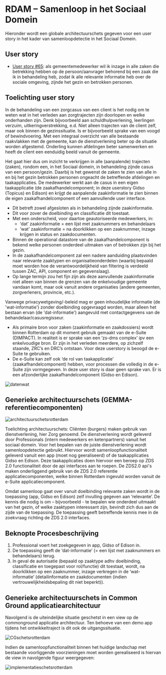 # RDAM – Samenloop in het Sociaal Domein

Hieronder wordt een globale architectuurschets gegeven voor een user story in het kader van samenloopdetectie in het Sociaal Domein.

## User story
* [User story #65](https://github.com/VNG-Realisatie/gemma-zaken/issues/65): als gemeentemedewerker wil ik inzage in alle zaken die betrekking hebben op de persoon/aanvrager behorend bij een zaak die ik in behandeling heb, zodat ik alle relevante informatie heb over de sociale omgeving, zijnde het gezin en betrokken personen.

## Toelichting user story

In de behandeling van een zorgcasus van een client is het nodig om te weten wat in het verleden aan zorgtrajecten zijn doorlopen en welke onderhanden zijn. Denk bijvoorbeeld aan schuldhulpverlening, leerlingen verzuim, uitkeringverstrekking, e.d. Niet alleen trajecten van de client zelf, maar ook binnen de gezinssituatie. Is er bijvoorbeeld sprake van een voogd of bewindvoering. Met een integraal overzicht van alle bestaande raakvlakken met de gemeente, kan de dienstverlening beter op de situatie worden afgestemd. Onderling kunnen afdelingen beter samenwerken en heeft de client een eenduidig beeld vanuit de gemeente.

Het gaat hier dus om inzicht te verkrijgen in alle (aanpalende) trajecten (zaken), rondom een, in het Sociaal domein, in behandeling zijnde casus van een persoon/gezin. Daarbij is het gewenst de zaken te zien van alle in en bij het gezin betrokken personen ongeacht de betreffende afdelingen en taakapplicaties. De medewerker werkt aan de casus in een eigen taakapplicatie (de zaakafhandelcomponent; in deze userstory Gidso (Topicus) en Edison) en krijgt de aanpalende zaakinformatie te zien binnen de eigen zaakafhandelcomponent of een aanvullende user interface.

* Dit betreft zowel afgesloten als in behandeling zijnde zaakinformatie.
* Dit voor zover de doelbinding en classificatie dit toestaat.
* Met een onderscheid, voor daartoe geautoriseerde medewerkers, in:
    * ‘dat’ zaakinformatie = een lijst met zaaknummers en behandelaars
    * ‘wat’ zaakinformatie = na doorklikken op een zaaknummer, inzage krijgen in status en zaakdocumenten.
* Binnen de operational datastore van de zaakafhandelcomponent is bekend welke personen onderdeel uitmaken van of betrokken zijn bij het gezin.
* In de zaakafhandelcomponent zal een nadere aanduiding plaatsvinden naar relevante zaaktypen en organisatieonderdelen (waarbij bepaald moet worden hoe de verantwoordelijkheid van filtering is verdeeld tussen ZAC, API, component en gegevenslaag).
* Op lange termijn zou het fijn zijn als deze aanvullende zaakinformatie niet alleen van binnen de grenzen van de enkelvoudige gemeente vandaan komt, maar ook vanuit andere organisaties (andere gemeenten, zorgverleners, provincie, etc.).

Vanwege privacywetgeving/-beleid mag er geen inhoudelijke informatie (de 'wat-informatie') zonder doelbinding opgevraagd worden, maar alleen het bestaan ervan (de 'dat-informatie') aangevuld met contactgegevens van de behandelaar/casusregisseur. <juridische check moet nog gemaakt>

* Als primaire bron voor zaken (zaakinformatie en zaakdossiers) wordt binnen Rotterdam op dit moment gebruik gemaakt van de e-Suite (DIMPACT). In realiteit is er sprake van een ‘zs-dms complex’ ipv een enkelvoudige bron. Er zijn in het verleden meerdere, op zichzelf staande, ZRC’s en DRC’s ontstaan. Voor deze userstory is beoogd de e-Suite te gebruiken.
* De e-Suite kan zelf ook ‘de rol van taakapplicatie’ (zaakafhandelcomponent) hebben, voor processen die volledig in de e-Suite zijn vormgegeven. In deze user story is daar geen sprake van. Er is een afzonderlijke zaakafhandelcomponent (Gidso en Edison).

![datenwat](./bestanden/rotterdam/datenwat.png?raw=true)

## Generieke architectuurschets (GEMMA-referentiecomponenten)

![architectuurschetsrotterdam](./bestanden/rotterdam/US65-arch-1.png?raw=true)

Toelichting architectuurschets: Cliënten (burgers) maken gebruik van dienstverlening, hier Zorg genoemd. De dienstverlening wordt geleverd door Professionals (intern medewerkers en ketenpartners) vanuit het sociaal domein. Voor het bepalen van de juiste dienstverlening wordt samenloopdetectie gebruikt. Hiervoor wordt samenloopfunctionaliteit geleverd vanuit een app (moet nog geeraliseerd) of de taakapplicaties Gidso en Edison. Deze taakapplicaties doen hiervoor een beroep op ZDS 2.0 functionaliteit door de api interfaces aan te roepen. De ZDS2.0 api's maken onderliggend gebruik van de ZDS 2.0 referentie applicatiecomponenten, welke binnen Rotterdam ingevuld worden vanuit de e-Suite applicatiecomponent.

Omdat samenloop gaat over vanuit doelbinding relevante zaken wordt in de toepassing (app, Gidso en Edison) zelf invulling gegeven aan ‘relevante’. De kennis die nodig is om – bijvoorbeeld - te bepalen wie onderdeel uitmaakt van het gezin, of welke zaaktypen interessant zijn, bevindt zich dus aan de zijde van de toepassing. De toepassing geeft betreffende kennis mee in de zoekvraag richting de ZDS 2.0 interfaces.

## Beknopte Procesbeschrijving

1.	Professional voert het zoekgegeven in app, Gidso of Edison in.
2.	De toepassing geeft de ‘dat-informatie’ (= een lijst met zaaknummers en behandelaars) terug.
3.	In geval de autorisatie (bepaald op zaaktype adhv doelbinding, classificatie en toegepast voor rol/functie) dit toestaat, wordt, na doorklikken op een zaaknummer, inzage verkregen in de ‘wat-informatie’ (detailinformatie en zaakdocumenten (indien vertrouwelijkheidsbepaling dit niet beperkt)).

## Generieke architectuurschets in Common Ground applicatiearchitectuur

Navolgend is de uiteindelijke situatie geschetst in een view
op de commonground applicatie architectuur. Ten behoeve van een demo app
tijdens het ontwikkeltraject is dit ook de uitgangssituatie.

![CGschetsrotterdam](./bestanden/rotterdam/US65-arch-3.png?raw=true)

Indien de samenloopfunctionaliteit binnen het huidige
landschap met bestaande voorliggende voorzieningen moet worden gerealiseerd is hiervan
de view in navolgende figuur weergegeven:

![implementatieschetsrotterdam](./bestanden/rotterdam/US65-arch-2.png?raw=true)
